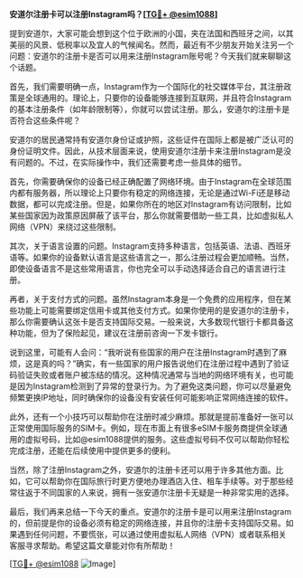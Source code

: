 **安道尔注册卡可以注册Instagram吗？[[TG💪+ @esim1088](https://t.me/s/esim1088)]**

提到安道尔，大家可能会想到这个位于欧洲的小国，夹在法国和西班牙之间，以其美丽的风景、低税率以及宜人的气候闻名。然而，最近有不少朋友开始关注另一个问题：安道尔的注册卡是否可以用来注册Instagram账号呢？今天我们就来聊聊这个话题。

首先，我们需要明确一点，Instagram作为一个国际化的社交媒体平台，其注册政策是全球通用的。理论上，只要你的设备能够连接到互联网，并且符合Instagram的基本注册条件（如年龄限制等），你就可以尝试注册。那么，安道尔的注册卡是否符合这些条件呢？

安道尔的居民通常持有安道尔身份证或护照，这些证件在国际上都是被广泛认可的身份证明文件。因此，从技术层面来说，使用安道尔注册卡来注册Instagram是没有问题的。不过，在实际操作中，我们还需要考虑一些具体的细节。

首先，你需要确保你的设备已经正确配置了网络环境。由于Instagram在全球范围内都有服务器，所以理论上只要你有稳定的网络连接，无论是通过Wi-Fi还是移动数据，都可以完成注册。但是，如果你所在的地区对Instagram有访问限制，比如某些国家因为政策原因屏蔽了该平台，那么你就需要借助一些工具，比如虚拟私人网络（VPN）来绕过这些限制。

其次，关于语言设置的问题。Instagram支持多种语言，包括英语、法语、西班牙语等。如果你的设备默认语言是这些语言之一，那么注册过程会更加顺畅。当然，即使设备语言不是这些常用语言，你也完全可以手动选择适合自己的语言进行注册。

再者，关于支付方式的问题。虽然Instagram本身是一个免费的应用程序，但在某些功能上可能需要绑定信用卡或其他支付方式。如果你使用的是安道尔的注册卡，那么你需要确认这张卡是否支持国际交易。一般来说，大多数现代银行卡都具备这种功能，但为了保险起见，建议在注册前咨询一下发卡银行。

说到这里，可能有人会问：“我听说有些国家的用户在注册Instagram时遇到了麻烦，这是真的吗？”确实，有一些国家的用户报告说他们在注册过程中遇到了验证码验证失败或者账户被冻结的情况。这种情况通常与当地的网络环境有关，也可能是因为Instagram检测到了异常的登录行为。为了避免这类问题，你可以尽量避免频繁更换IP地址，同时确保你的设备没有安装任何可能影响正常网络连接的软件。

此外，还有一个小技巧可以帮助你在注册时减少麻烦。那就是提前准备好一张可以正常使用国际服务的SIM卡。例如，现在市面上有很多eSIM卡服务商提供全球通用的虚拟号码，比如@esim1088提供的服务。这些虚拟号码不仅可以帮助你轻松完成注册，还能在后续使用中提供更多的便利。

当然，除了注册Instagram之外，安道尔的注册卡还可以用于许多其他方面。比如，它可以帮助你在国际旅行时更方便地办理酒店入住、租车手续等。对于那些经常往返于不同国家的人来说，拥有一张安道尔注册卡无疑是一种非常实用的选择。

最后，我们再来总结一下今天的重点。安道尔的注册卡是可以用来注册Instagram的，但前提是你的设备必须有稳定的网络连接，并且你的注册卡支持国际交易。如果遇到任何问题，不要慌张，可以通过使用虚拟私人网络（VPN）或者联系相关客服寻求帮助。希望这篇文章能对你有所帮助！

[[TG💪+ @esim1088](https://t.me/s/esim1088) ![Image](https://i.postimg.cc/4NQfJmqS/Snipaste-2025-05-13-00-14-12.png)]
